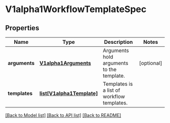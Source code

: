 # V1alpha1WorkflowTemplateSpec

## Properties
Name | Type | Description | Notes
------------ | ------------- | ------------- | -------------
**arguments** | [**V1alpha1Arguments**](V1alpha1Arguments.md) | Arguments hold arguments to the template. | [optional] 
**templates** | [**list[V1alpha1Template]**](V1alpha1Template.md) | Templates is a list of workflow templates. | 

[[Back to Model list]](../README.md#documentation-for-models) [[Back to API list]](../README.md#documentation-for-api-endpoints) [[Back to README]](../README.md)


